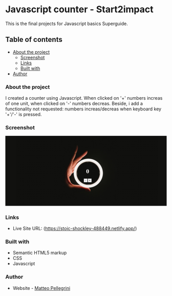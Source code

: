 # Javascript counter -  Start2impact

This is the final projects for Javascript basics Superguide. 

## Table of contents
- [About the project](#abouttheproject)
  - [Screenshot](#screenshot)
  - [Links](#links)
  - [Built with](#built-with)
- [Author](#author)

### About the project
I created a counter using Javascript. When clicked on '+' numbers increas of one unit, when clicked on '-' numbers decreas. 
Beside, i add a functionality not requested: numbers increas/decreas when keyboard key '+'/'-' is pressed.

### Screenshot

![screenshot pc](./img/screenshot-pc.png)

### Links

- Live Site URL: (https://stoic-shockley-488449.netlify.app/)

### Built with

- Semantic HTML5 markup
- CSS 
- Javascript

### Author

- Website - [Matteo Pellegrini](https://cruyff97.github.io/)
